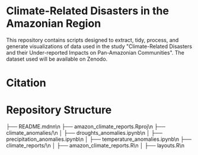 
# Climate-Related Disasters in the Amazonian Region 

<!-- badges: start -->
<!-- badges: end -->

This repository contains scripts designed to extract, tidy, process, and generate visualizations of data used in the study "Climate-Related Disasters and their Under-reported Impacts on Pan-Amazonian Communities". The dataset used will be available on Zenodo.

# Citation


# Repository Structure

├── README.mdnn\n
├── amazon_climate_reports.Rproj\n
├── climate_anomalies/\n
│   ├── droughts_anomalies.ipynb\n
│   ├── precipitation_anomalies.ipynb\n
│   ├── temperature_anomalies.ipynb\n
├── climate_reports/\n
│   ├── amazon_climate_reports.R\n
│   ├── layouts.R\n
